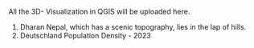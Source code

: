 All the 3D- Visualization in QGIS will be uploaded here. 
1. Dharan Nepal, which has a scenic topography, lies in the lap of hills.
2. Deutschland Population Density - 2023
